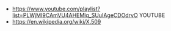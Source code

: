 - https://www.youtube.com/playlist?list=PLWjMI9CAmVU4AHEMlq_SUuIAgeCDOdrvO   YOUTUBE   
- https://en.wikipedia.org/wiki/X.509
     